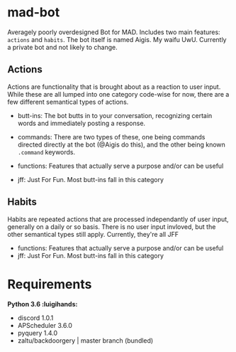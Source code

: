 # mad-bot
Averagely poorly overdesigned Bot for MAD. Includes two main features: `actions` and `habits`.
The bot itself is named Aigis. My waifu UwU. Currently a private bot and not likely to change.

## Actions
Actions are functionality that is brought about as a reaction to user input. While these are all lumped into one category code-wise for now, there are a few different semantical types of actions.

- butt-ins: The bot butts in to your conversation, recognizing certain words and immediately posting a response.
- commands: There are two types of these, one being commands directed directly at the bot (@Aigis do this), and the other being known `.command` keywords.

- functions: Features that actually serve a purpose and/or can be useful
- jff: Just For Fun. Most butt-ins fall in this category


## Habits
Habits are repeated actions that are processed independantly of user input, generally on a daily or so basis. There is no user input invloved, but the other semantical types still apply. Currently, they're all JFF

- functions: Features that actually serve a purpose and/or can be useful
- jff: Just For Fun. Most butt-ins fall in this category


# Requirements
__Python 3.6 :luigihands:__
- discord 1.0.1
- APScheduler 3.6.0
- pyquery 1.4.0
- zaltu/backdoorgery | master branch (bundled)
